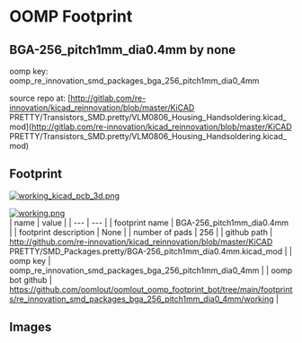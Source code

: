 # OOMP Footprint  
## BGA-256_pitch1mm_dia0.4mm  by none  
  
oomp key: oomp_re_innovation_smd_packages_bga_256_pitch1mm_dia0_4mm  
  
source repo at: [http://gitlab.com/re-innovation/kicad_reinnovation/blob/master/KiCAD PRETTY/Transistors_SMD.pretty/VLM0806_Housing_Handsoldering.kicad_mod](http://gitlab.com/re-innovation/kicad_reinnovation/blob/master/KiCAD PRETTY/Transistors_SMD.pretty/VLM0806_Housing_Handsoldering.kicad_mod)  
## Footprint  
  
[![working_kicad_pcb_3d.png](working_kicad_pcb_3d_600.png)](working_kicad_pcb_3d.png)  
  
[![working.png](working_600.png)](working.png)  
| name | value | 
| --- | --- | 
| footprint name | BGA-256_pitch1mm_dia0.4mm | 
| footprint description | None | 
| number of pads | 256 | 
| github path | http://github.com/re-innovation/kicad_reinnovation/blob/master/KiCAD PRETTY/SMD_Packages.pretty/BGA-256_pitch1mm_dia0.4mm.kicad_mod | 
| oomp key | oomp_re_innovation_smd_packages_bga_256_pitch1mm_dia0_4mm | 
| oomp bot github | https://github.com/oomlout/oomlout_oomp_footprint_bot/tree/main/footprints/re_innovation_smd_packages_bga_256_pitch1mm_dia0_4mm/working | 
## Images  
